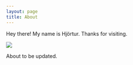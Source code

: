 ```yaml
---
layout: page
title: About
---
```


<p class="message">
  Hey there! My name is Hjörtur. Thanks for visiting.
</p>

<img src='../images/profile.jpg'>
<style type="text/css">
	img {
		max-width: 300px;
	}

</style>

About to be updated.